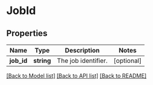 # JobId

## Properties
Name | Type | Description | Notes
------------ | ------------- | ------------- | -------------
**job_id** | **string** | The job identifier. | [optional] 

[[Back to Model list]](../../README.md#documentation-for-models) [[Back to API list]](../../README.md#documentation-for-api-endpoints) [[Back to README]](../../README.md)


